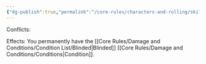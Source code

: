 ```yaml
---
{"dg-publish":true,"permalink":"/core-rules/characters-and-rolling/skills-and-flaws/flaw-list/rank-5/blind/"}
---
```


Conflicts:

Effects:
You permanently have the [[Core Rules/Damage and Conditions/Condition List/Blinded\|Blinded]] [[Core Rules/Damage and Conditions/Conditions\|Condition]].